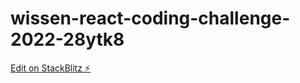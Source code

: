 # wissen-react-coding-challenge-2022-28ytk8

[Edit on StackBlitz ⚡️](https://stackblitz.com/edit/wissen-react-coding-challenge-2022-28ytk8)